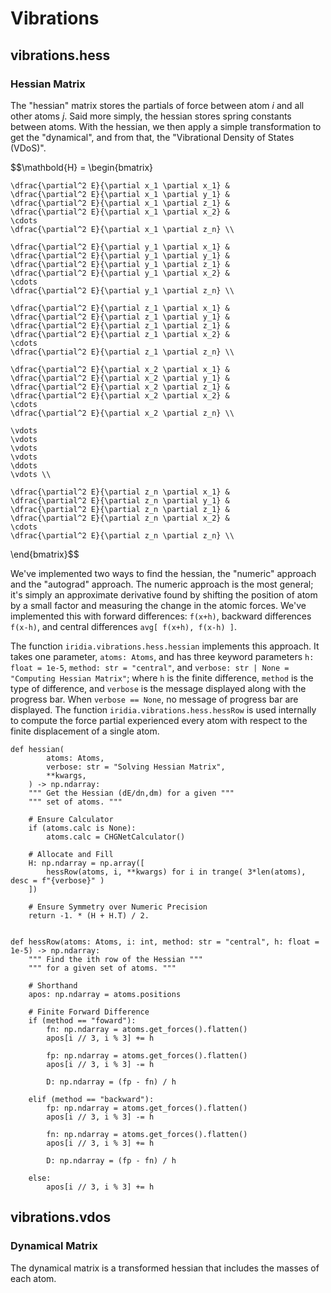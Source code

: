 # Vibrations


## vibrations.hess

### Hessian Matrix

The "hessian" matrix stores the partials of force between atom $i$ and all other atoms $j$.
Said more simply, the hessian stores spring constants between atoms.
With the hessian, we then apply a simple transformation to get the "dynamical", and from that, the "Vibrational Density of States (VDoS)".

$$\mathbold{H} = \begin{bmatrix}
	
	\dfrac{\partial^2 E}{\partial x_1 \partial x_1} & 
	\dfrac{\partial^2 E}{\partial x_1 \partial y_1} & 
	\dfrac{\partial^2 E}{\partial x_1 \partial z_1} & 
	\dfrac{\partial^2 E}{\partial x_1 \partial x_2} & 
	\cdots
	\dfrac{\partial^2 E}{\partial x_1 \partial z_n} \\
	
	\dfrac{\partial^2 E}{\partial y_1 \partial x_1} & 
	\dfrac{\partial^2 E}{\partial y_1 \partial y_1} & 
	\dfrac{\partial^2 E}{\partial y_1 \partial z_1} & 
	\dfrac{\partial^2 E}{\partial y_1 \partial x_2} & 
	\cdots
	\dfrac{\partial^2 E}{\partial y_1 \partial z_n} \\
	
	\dfrac{\partial^2 E}{\partial z_1 \partial x_1} & 
	\dfrac{\partial^2 E}{\partial z_1 \partial y_1} & 
	\dfrac{\partial^2 E}{\partial z_1 \partial z_1} & 
	\dfrac{\partial^2 E}{\partial z_1 \partial x_2} & 
	\cdots
	\dfrac{\partial^2 E}{\partial z_1 \partial z_n} \\

	\dfrac{\partial^2 E}{\partial x_2 \partial x_1} & 
	\dfrac{\partial^2 E}{\partial x_2 \partial y_1} & 
	\dfrac{\partial^2 E}{\partial x_2 \partial z_1} & 
	\dfrac{\partial^2 E}{\partial x_2 \partial x_2} & 
	\cdots
	\dfrac{\partial^2 E}{\partial x_2 \partial z_n} \\

	\vdots
	\vdots
	\vdots
	\vdots
	\ddots
	\vdots \\

	\dfrac{\partial^2 E}{\partial z_n \partial x_1} & 
	\dfrac{\partial^2 E}{\partial z_n \partial y_1} & 
	\dfrac{\partial^2 E}{\partial z_n \partial z_1} & 
	\dfrac{\partial^2 E}{\partial z_n \partial x_2} & 
	\cdots
	\dfrac{\partial^2 E}{\partial z_n \partial z_n} \\
	
\end{bmatrix}$$


We've implemented two ways to find the hessian, the "numeric" approach and the "autograd" approach.
The numeric approach is the most general; it's simply an approximate derivative found by shifting the position of atom by a small factor and measuring the change in the atomic forces.
We've implemented this with forward differences: `f(x+h)`, backward differences `f(x-h)`, and central differences `avg[ f(x+h), f(x-h) ]`.

The function `iridia.vibrations.hess.hessian` implements this approach.
It takes one parameter, `atoms: Atoms`, and has three keyword parameters `h: float = 1e-5`, `method: str = "central"`, and `verbose: str | None = "Computing Hessian Matrix"`;
where `h` is the finite difference, `method` is the type of difference, and `verbose` is the message displayed along with the progress bar. 
When `verbose == None`, no message of progress bar are displayed.
The function `iridia.vibrations.hess.hessRow` is used internally to compute the force partial experienced every atom with respect to the finite displacement of a single atom.

```
def hessian(
        atoms: Atoms,
        verbose: str = "Solving Hessian Matrix",
        **kwargs,
    ) -> np.ndarray:
    """ Get the Hessian (dE/dn,dm) for a given """
    """ set of atoms. """

    # Ensure Calculator
    if (atoms.calc is None):
        atoms.calc = CHGNetCalculator()

    # Allocate and Fill
    H: np.ndarray = np.array([
        hessRow(atoms, i, **kwargs) for i in trange( 3*len(atoms), desc = f"{verbose}" )
    ])

    # Ensure Symmetry over Numeric Precision
    return -1. * (H + H.T) / 2.


def hessRow(atoms: Atoms, i: int, method: str = "central", h: float = 1e-5) -> np.ndarray:
    """ Find the ith row of the Hessian """
    """ for a given set of atoms. """

    # Shorthand
    apos: np.ndarray = atoms.positions
    
    # Finite Forward Difference
    if (method == "foward"):
        fn: np.ndarray = atoms.get_forces().flatten()
        apos[i // 3, i % 3] += h

        fp: np.ndarray = atoms.get_forces().flatten()
        apos[i // 3, i % 3] -= h
    
        D: np.ndarray = (fp - fn) / h

    elif (method == "backward"):
        fp: np.ndarray = atoms.get_forces().flatten()
        apos[i // 3, i % 3] -= h
        
        fn: np.ndarray = atoms.get_forces().flatten()
        apos[i // 3, i % 3] += h
    
        D: np.ndarray = (fp - fn) / h
    
    else:
        apos[i // 3, i % 3] += h
```


## vibrations.vdos

### Dynamical Matrix

The dynamical matrix is a transformed hessian that includes the masses of each atom. 

